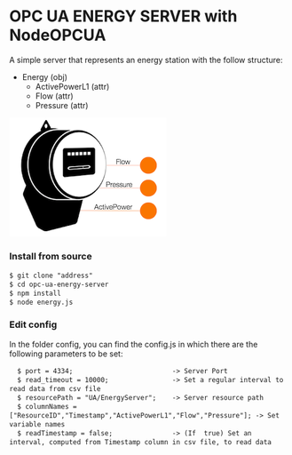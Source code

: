 # OPC UA ENERGY SERVER with NodeOPCUA
A simple server that represents an energy station with the follow structure:

* Energy (obj)
    * ActivePowerL1 (attr)
    * Flow (attr)
    * Pressure (attr)

![Energy Schema](https://github.com/Engineering-Research-and-Development/energy-opc-ua-server/blob/master/img/energy_schema.png)


### Install from source

    $ git clone "address"
    $ cd opc-ua-energy-server
    $ npm install
    $ node energy.js


### Edit config
  In the folder config, you can find the config.js in which there are the following parameters to be set:

      $ port = 4334;                         -> Server Port
      $ read_timeout = 10000;                -> Set a regular interval to read data from csv file
      $ resourcePath = "UA/EnergyServer";    -> Server resource path
      $ columnNames = ["ResourceID","Timestamp","ActivePowerL1","Flow","Pressure"]; -> Set variable names
      $ readTimestamp = false;               -> (If  true) Set an interval, computed from Timestamp column in csv file, to read data
